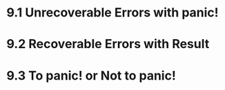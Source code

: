 # 9.1 Unrecoverable Errors with panic!
# 9.2 Recoverable Errors with Result
# 9.3 To panic! or Not to panic!
